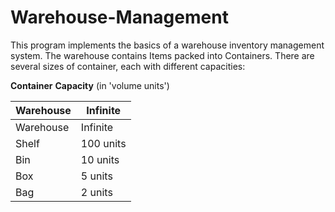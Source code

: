 # Warehouse-Management
This program implements the basics of a warehouse inventory management system. The warehouse contains Items packed into
Containers. There are several sizes of container, each with different capacities:

**Container**  **Capacity** (in 'volume units')

| Warehouse |  Infinite |
|---|---|
| Warehouse |  Infinite |
|  Shelf  |  100 units |
|   Bin | 10 units  |
|  Box  |  5 units |
|   Bag   |  2 units |
